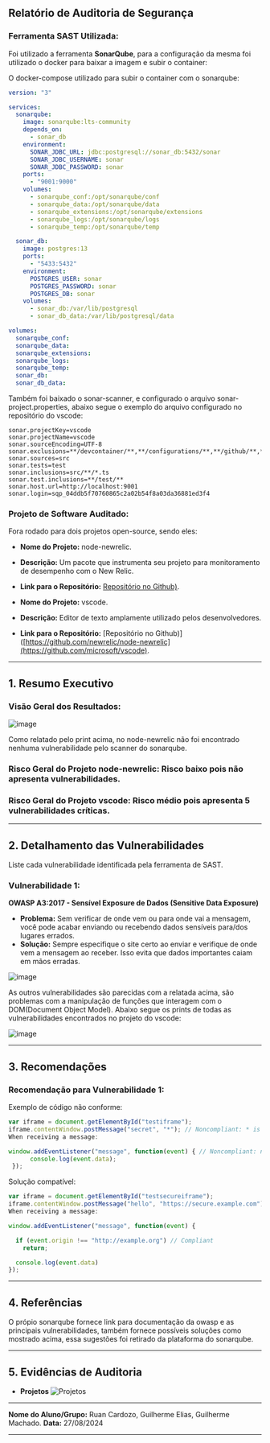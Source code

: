 ## **Relatório de Auditoria de Segurança**

### **Ferramenta SAST Utilizada:** 
Foi utilizado a ferramenta **SonarQube**, para a configuração da mesma foi utilizado o docker para baixar a imagem e subir o container:

O docker-compose utilizado para subir o container com o sonarqube:
```yml
version: "3"

services:
  sonarqube:
    image: sonarqube:lts-community
    depends_on:
      - sonar_db
    environment:
      SONAR_JDBC_URL: jdbc:postgresql://sonar_db:5432/sonar
      SONAR_JDBC_USERNAME: sonar
      SONAR_JDBC_PASSWORD: sonar
    ports:
      - "9001:9000"
    volumes:
      - sonarqube_conf:/opt/sonarqube/conf
      - sonarqube_data:/opt/sonarqube/data
      - sonarqube_extensions:/opt/sonarqube/extensions
      - sonarqube_logs:/opt/sonarqube/logs
      - sonarqube_temp:/opt/sonarqube/temp

  sonar_db:
    image: postgres:13
    ports:
      - "5433:5432"
    environment:
      POSTGRES_USER: sonar
      POSTGRES_PASSWORD: sonar
      POSTGRES_DB: sonar
    volumes:
      - sonar_db:/var/lib/postgresql
      - sonar_db_data:/var/lib/postgresql/data

volumes:
  sonarqube_conf:
  sonarqube_data:
  sonarqube_extensions:
  sonarqube_logs:
  sonarqube_temp:
  sonar_db:
  sonar_db_data:
```

Também foi baixado o sonar-scanner, e configurado o arquivo sonar-project.properties, abaixo segue o exemplo do arquivo configurado no repositório do vscode:

```
sonar.projectKey=vscode
sonar.projectName=vscode
sonar.sourceEncoding=UTF-8
sonar.exclusions=**/devcontainer/**,**/configurations/**,**/github/**,**/vscode/**
sonar.sources=src
sonar.tests=test
sonar.inclusions=src/**/*.ts
sonar.test.inclusions=**/test/**
sonar.host.url=http://localhost:9001
sonar.login=sqp_04ddb5f70760865c2a02b54f8a03da36881ed3f4
```

### **Projeto de Software Auditado:**

Fora rodado para dois projetos open-source, sendo eles:

- **Nome do Projeto:** node-newrelic.
- **Descrição:** Um pacote que instrumenta seu projeto para monitoramento de desempenho com o New Relic.
- **Link para o Repositório:** [Repositório no Github)](https://github.com/newrelic/node-newrelic).

- **Nome do Projeto:** vscode.
- **Descrição:** Editor de texto amplamente utilizado pelos desenvolvedores.
- **Link para o Repositório:** [Repositório no Github)]([https://github.com/newrelic/node-newrelic](https://github.com/microsoft/vscode).

---

## **1. Resumo Executivo**

### **Visão Geral dos Resultados:**

![image](https://github.com/user-attachments/assets/b3cc6bad-90ee-4b01-ae4f-28bf791bb4c8)

Como relatado pelo print acima, no node-newrelic não foi encontrado nenhuma vulnerabilidade pelo scanner do sonarqube.

### **Risco Geral do Projeto node-newrelic:** Risco baixo pois não apresenta vulnerabilidades.
### **Risco Geral do Projeto vscode:** Risco médio pois apresenta 5 vulnerabilidades críticas.
---

## **2. Detalhamento das Vulnerabilidades**

Liste cada vulnerabilidade identificada pela ferramenta de SAST.

### **Vulnerabilidade 1:**

**OWASP A3:2017 - Sensível Exposure de Dados (Sensitive Data Exposure)**

- **Problema:** Sem verificar de onde vem ou para onde vai a mensagem, você pode acabar enviando ou recebendo dados sensíveis para/dos lugares errados.
- **Solução:** Sempre especifique o site certo ao enviar e verifique de onde vem a mensagem ao receber. Isso evita que dados importantes caiam em mãos erradas.

![image](https://github.com/user-attachments/assets/f26929f8-384c-4ac7-bb7c-424dbc90a371)

As outros vulnerabilidades são parecidas com a relatada acima, são problemas com a manipulação de funções que interagem com o DOM(Document Object Model). Abaixo segue os prints de todas as vulnerabilidades encontrados no projeto do vscode:

![image](https://github.com/user-attachments/assets/ef2e1361-0a09-4f7f-8c09-8e75be396d24)


---

## **3. Recomendações**

### **Recomendação para Vulnerabilidade 1:**

Exemplo de código não conforme:

```typescript
var iframe = document.getElementById("testiframe");
iframe.contentWindow.postMessage("secret", "*"); // Noncompliant: * is used
When receiving a message:

window.addEventListener("message", function(event) { // Noncompliant: no checks are done on the origin property.
      console.log(event.data);
 });

```

Solução compatível:

```typescript
var iframe = document.getElementById("testsecureiframe");
iframe.contentWindow.postMessage("hello", "https://secure.example.com"); // Compliant
When receiving a message:

window.addEventListener("message", function(event) {

  if (event.origin !== "http://example.org") // Compliant
    return;

  console.log(event.data)
});
```
---

## **4. Referências**

O própio sonarqube fornece link para documentação da owasp e as principais vulnerabilidades, também fornece possíveis soluções como mostrado acima, essa sugestões foi retirado da plataforma do sonarqube.

---

## **5. Evidências de Auditoria**

- **Projetos** ![Projetos](https://github.com/user-attachments/assets/8c5f0c40-fe62-4a4b-94a1-e1c916a8740e)

---

**Nome do Aluno/Grupo:**  Ruan Cardozo, Guilherme Elias, Guilherme Machado. 
**Data:**  27/08/2024

---
